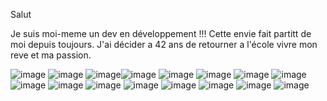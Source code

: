 Salut 

Je suis moi-meme un dev en développement !!! Cette envie fait partitt de moi depuis toujours.
J'ai décider a 42 ans de retourner a l'école vivre mon reve et ma passion.

![image](https://github.com/user-attachments/assets/553a14dc-8663-4ce6-b855-db4f42e3634a) ![image](https://github.com/user-attachments/assets/38ce1d6d-4a63-4411-8623-75fab570093b) ![image](https://github.com/user-attachments/assets/23ba5616-e205-4726-b20e-43bcc9727fb3)![image](https://github.com/user-attachments/assets/9734a472-52a4-46e7-8839-94e74464aeba) ![image](https://github.com/user-attachments/assets/3910de7c-83ba-48fd-a85f-5ddc16123b15) ![image](https://github.com/user-attachments/assets/66717b83-96a4-4d14-9936-239e051b26b2) ![image](https://github.com/user-attachments/assets/33233729-d3c7-4dba-9cdf-cf90f573fa22) ![image](https://github.com/user-attachments/assets/af2ef2a8-5662-420d-84af-0a8d25bc4ba8) ![image](https://github.com/user-attachments/assets/2e55a2a7-da5d-416b-8331-3a2a2a39181f) ![image](https://github.com/user-attachments/assets/f9666ecf-f9b1-47a6-a65b-ac3aea333c2a) ![image](https://github.com/user-attachments/assets/8e795971-b4ae-4bbc-a0d1-1520a55949dc) ![image](https://github.com/user-attachments/assets/4b79a369-18bf-40db-869b-a45ca7dc83f2) ![image](https://github.com/user-attachments/assets/b4df2815-4ef0-4c06-8188-867fecedcf7c) ![image](https://github.com/user-attachments/assets/ac2e9d86-bf0c-4e8b-81a2-87685e69d284) ![image](https://github.com/user-attachments/assets/cd01c050-a736-436d-8981-cd8742d2782f) ![image](https://github.com/user-attachments/assets/82ea556c-5dc5-42a6-8e95-fc693a8b2d0a)
















